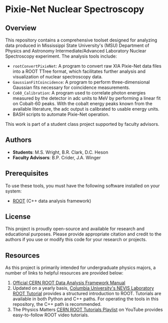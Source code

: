 # Pixie-Net Nuclear Spectroscopy 

## Overview
This repository contains a comprehensive toolset designed for analyzing data produced in Mississippi State University's (MSU) Department of Physics and Astronomy Intermediate/Advanced Laboratory Nuclear Spectroscopy experiment. The analysis tools include:

- `rootConvertPixieNet`: A program to convert raw XIA Pixie-Net data files into a ROOT TTree format, which facilitates further analysis and visualization of nuclear spectroscopy data.
- `GaussianFitCoincidence`: A program to perform three-dimensional Gaussian fits necessary for coincidence measurements.
- `Co60_Calibration`: A program used to correlate photon energies measured by the detector in adc units to MeV by performing a linear fit on Cobalt-60 peaks.  With the cobalt energy peaks known from the available literature, the adc output is calibrated to usable energy units.
- BASH scripts to automate Pixie-Net operation.

This work is part of a student class project supported by faculty advisors.

## Authors
- **Students**: M.S. Wright, B.R. Clark, D.C. Heson
- **Faculty Advisors**: B.P. Crider, J.A. Winger

## Prerequisites
To use these tools, you must have the following software installed on your system:
- [ROOT](https://root.cern.ch/) (C++ data analysis framework)

## License
This project is proudly open-source and available for research and educational purposes. Please provide appropriate citation and credit to the authors if you use or modify this code for your research or projects.

## Resources
As this project is primarily intended for undergraduate physics majors, a number of links to helpful resources are provided below:

1. [Official CERN ROOT Data Analysis Framework Manual](https://root.cern/manual/)
2. Updated on a yearly basis, [Columbia University's NEVIS Laboratory ROOT Tutorial](https://www.nevis.columbia.edu/~seligman/root-class/) provides a structured introduction to ROOT. Tutorials are available in both Python and C++ paths. For operating the tools in this repository, the C++ path is recommended.
3. The Physics Matters [CERN ROOT Tutorials Playlist](https://www.youtube.com/playlist?list=PLLybgCU6QCGWLdDO4ZDaB0kLrO3maeYAe) on YouTube provides easy-to-follow ROOT video tutorials.

